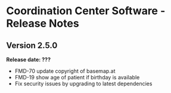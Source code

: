 # Coordination Center Software - Release Notes

## Version 2.5.0

**Release date: ???**

* FMD-70 update copyright of basemap.at
* FMD-19 show age of patient if birthday is available
* Fix security issues by upgrading to latest dependencies
